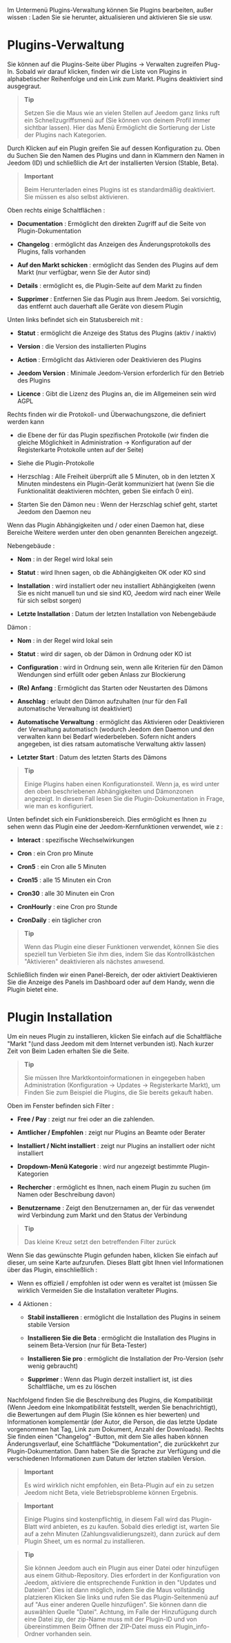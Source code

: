 Im Untermenü Plugins-Verwaltung können Sie Plugins bearbeiten, außer
wissen : Laden Sie sie herunter, aktualisieren und aktivieren Sie sie usw.

Plugins-Verwaltung 
===================

Sie können auf die Plugins-Seite über Plugins → Verwalten zugreifen
Plug-In. Sobald wir darauf klicken, finden wir die Liste von
Plugins in alphabetischer Reihenfolge und ein Link zum Markt. Plugins
deaktiviert sind ausgegraut.

> **Tip**
>
> Setzen Sie die Maus wie an vielen Stellen auf Jeedom ganz links
> ruft ein Schnellzugriffsmenü auf (Sie können
> von deinem Profil immer sichtbar lassen). Hier das Menü
> Ermöglicht die Sortierung der Liste der Plugins nach Kategorien.

Durch Klicken auf ein Plugin greifen Sie auf dessen Konfiguration zu. Oben du
Suchen Sie den Namen des Plugins und dann in Klammern den Namen in Jeedom
(ID) und schließlich die Art der installierten Version (Stable, Beta).

> **Important**
>
> Beim Herunterladen eines Plugins ist es standardmäßig deaktiviert.
> Sie müssen es also selbst aktivieren.

Oben rechts einige Schaltflächen :

-   **Documentation** : Ermöglicht den direkten Zugriff auf die Seite von
    Plugin-Dokumentation

-   **Changelog** : ermöglicht das Anzeigen des Änderungsprotokolls des Plugins, falls vorhanden

-   **Auf den Markt schicken** : ermöglicht das Senden des Plugins auf dem Markt
    (nur verfügbar, wenn Sie der Autor sind)

-   **Details** : ermöglicht es, die Plugin-Seite auf dem Markt zu finden

-   **Supprimer** : Entfernen Sie das Plugin aus Ihrem Jeedom. Sei vorsichtig, das
    entfernt auch dauerhaft alle Geräte von diesem Plugin

Unten links befindet sich ein Statusbereich mit :

-   **Statut** : ermöglicht die Anzeige des Status des Plugins (aktiv / inaktiv)

-   **Version** : die Version des installierten Plugins

-   **Action** : Ermöglicht das Aktivieren oder Deaktivieren des Plugins

-   **Jeedom Version** : Minimale Jeedom-Version erforderlich
    für den Betrieb des Plugins

-   **Licence** : Gibt die Lizenz des Plugins an, die im Allgemeinen sein wird
    AGPL

Rechts finden wir die Protokoll- und Überwachungszone, die definiert werden kann 

-   die Ebene der für das Plugin spezifischen Protokolle (wir finden die gleiche Möglichkeit in
Administration → Konfiguration auf der Registerkarte Protokolle unten auf der Seite)

-   Siehe die Plugin-Protokolle

-   Herzschlag : Alle Freiheit überprüft alle 5 Minuten, ob in den letzten X Minuten mindestens ein Plugin-Gerät kommuniziert hat (wenn Sie die Funktionalität deaktivieren möchten, geben Sie einfach 0 ein).

-   Starten Sie den Dämon neu : Wenn der Herzschlag schief geht, startet Jeedom den Daemon neu

Wenn das Plugin Abhängigkeiten und / oder einen Daemon hat, diese Bereiche
Weitere werden unter den oben genannten Bereichen angezeigt.

Nebengebäude :

-   **Nom** : in der Regel wird lokal sein

-   **Statut** : wird Ihnen sagen, ob die Abhängigkeiten OK oder KO sind

-   **Installation** : wird installiert oder neu installiert
    Abhängigkeiten (wenn Sie es nicht manuell tun und sie sind
    KO, Jeedom wird nach einer Weile für sich selbst sorgen)

-   **Letzte Installation** : Datum der letzten Installation von
    Nebengebäude

Dämon :

-   **Nom** : in der Regel wird lokal sein

-   **Statut** : wird dir sagen, ob der Dämon in Ordnung oder KO ist

-   **Configuration** : wird in Ordnung sein, wenn alle Kriterien für den Dämon
    Wendungen sind erfüllt oder geben Anlass zur Blockierung

-   **(Re) Anfang** : Ermöglicht das Starten oder Neustarten des Dämons

-   **Anschlag** : erlaubt den Dämon aufzuhalten (nur für den Fall
    automatische Verwaltung ist deaktiviert)

-   **Automatische Verwaltung** : ermöglicht das Aktivieren oder Deaktivieren der Verwaltung
    automatisch (wodurch Jeedom den Daemon und den verwalten kann
    bei Bedarf wiederbeleben. Sofern nicht anders angegeben, ist dies ratsam
    automatische Verwaltung aktiv lassen)

-   **Letzter Start** : Datum des letzten Starts des Dämons

> **Tip**
>
> Einige Plugins haben einen Konfigurationsteil. Wenn ja, es
> wird unter den oben beschriebenen Abhängigkeiten und Dämonzonen angezeigt.
> In diesem Fall lesen Sie die Plugin-Dokumentation in
> Frage, wie man es konfiguriert.

Unten befindet sich ein Funktionsbereich. Dies ermöglicht es Ihnen zu sehen
wenn das Plugin eine der Jeedom-Kernfunktionen verwendet, wie z :

-   **Interact** : spezifische Wechselwirkungen

-   **Cron** : ein Cron pro Minute

-   **Cron5** : ein Cron alle 5 Minuten

-   **Cron15** : alle 15 Minuten ein Cron

-   **Cron30** : alle 30 Minuten ein Cron

-   **CronHourly** : eine Cron pro Stunde

-   **CronDaily** : ein täglicher cron

> **Tip**
>
> Wenn das Plugin eine dieser Funktionen verwendet, können Sie dies speziell tun
> Verbieten Sie ihm dies, indem Sie das Kontrollkästchen &quot;Aktivieren&quot; deaktivieren
> als nächstes anwesend.

Schließlich finden wir einen Panel-Bereich, der oder aktiviert
Deaktivieren Sie die Anzeige des Panels im Dashboard oder auf dem Handy, wenn die
Plugin bietet eine.

Plugin Installation 
========================

Um ein neues Plugin zu installieren, klicken Sie einfach auf die Schaltfläche
"Markt "(und dass Jeedom mit dem Internet verbunden ist). Nach kurzer Zeit von
Beim Laden erhalten Sie die Seite.

> **Tip**
>
> Sie müssen Ihre Marktkontoinformationen in eingegeben haben
> Administration (Konfiguration → Updates → Registerkarte Markt), um
> Finden Sie zum Beispiel die Plugins, die Sie bereits gekauft haben.

Oben im Fenster befinden sich Filter :

-   **Free / Pay** : zeigt nur frei oder an
    die zahlenden.

-   **Amtlicher / Empfohlen** : zeigt nur Plugins an
    Beamte oder Berater

-   **Installiert / Nicht installiert** : zeigt nur Plugins an
    installiert oder nicht installiert

-   **Dropdown-Menü Kategorie** : wird nur angezeigt
    bestimmte Plugin-Kategorien

-   **Rechercher** : ermöglicht es Ihnen, nach einem Plugin zu suchen (im Namen oder
    Beschreibung davon)

-   **Benutzername** : Zeigt den Benutzernamen an, der für das verwendet wird
    Verbindung zum Markt und den Status der Verbindung

> **Tip**
>
> Das kleine Kreuz setzt den betreffenden Filter zurück

Wenn Sie das gewünschte Plugin gefunden haben, klicken Sie einfach auf
dieser, um seine Karte aufzurufen. Dieses Blatt gibt Ihnen viel
Informationen über das Plugin, einschließlich :

-   Wenn es offiziell / empfohlen ist oder wenn es veraltet ist (müssen Sie wirklich
    Vermeiden Sie die Installation veralteter Plugins.

-   4 Aktionen :

    -   **Stabil installieren** : ermöglicht die Installation des Plugins in seinem
        stabile Version

    -   **Installieren Sie die Beta** : ermöglicht die Installation des Plugins in seinem
        Beta-Version (nur für Beta-Tester)

    -   **Installieren Sie pro** : ermöglicht die Installation der Pro-Version (sehr
        wenig gebraucht)

    -   **Supprimer** : Wenn das Plugin derzeit installiert ist, ist dies
        Schaltfläche, um es zu löschen

Nachfolgend finden Sie die Beschreibung des Plugins, die Kompatibilität
(Wenn Jeedom eine Inkompatibilität feststellt, werden Sie benachrichtigt), die Bewertungen
auf dem Plugin (Sie können es hier bewerten) und Informationen
komplementär (der Autor, die Person, die das letzte Update vorgenommen hat
Tag, Link zum Dokument, Anzahl der Downloads). Rechts
Sie finden einen "Changelog" -Button, mit dem Sie alles haben können
Änderungsverlauf, eine Schaltfläche "Dokumentation", die zurückkehrt
zur Plugin-Dokumentation. Dann haben Sie die Sprache zur Verfügung
und die verschiedenen Informationen zum Datum der letzten stabilen Version.

> **Important**
>
> Es wird wirklich nicht empfohlen, ein Beta-Plugin auf ein zu setzen
> Jeedom nicht Beta, viele Betriebsprobleme können
> Ergebnis.

> **Important**
>
> Einige Plugins sind kostenpflichtig, in diesem Fall wird das Plugin-Blatt
> wird anbieten, es zu kaufen. Sobald dies erledigt ist, warten Sie auf a
> zehn Minuten (Zahlungsvalidierungszeit), dann zurück
> auf dem Plugin Sheet, um es normal zu installieren.

> **Tip**
>
> Sie können Jeedom auch ein Plugin aus einer Datei oder hinzufügen
> aus einem Github-Repository. Dies erfordert in der Konfiguration von
> Jeedom, aktiviere die entsprechende Funktion in den "Updates und
> Dateien". Dies ist dann möglich, indem Sie die Maus vollständig platzieren
> Klicken Sie links und rufen Sie das Plugin-Seitenmenü auf
> auf "Aus einer anderen Quelle hinzufügen". Sie können dann die auswählen
> Quelle "Datei". Achtung, im Falle der Hinzufügung durch eine Datei
> zip, der zip-Name muss mit der Plugin-ID und von übereinstimmen
> Beim Öffnen der ZIP-Datei muss ein Plugin\_info-Ordner vorhanden sein.
